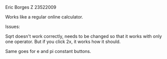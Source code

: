 Eric Borges Z 23522009

Works like a regular online calculator.

Issues: 

Sqrt doesn't work correctly, needs to be changed so that it works with only one operator. But if you click 2x, it works how it should.

Same goes for e and pi constant buttons.